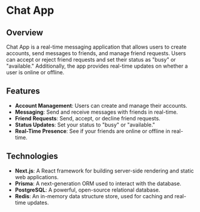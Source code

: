 # Chat App

## Overview
Chat App is a real-time messaging application that allows users to create accounts, send messages to friends, and manage friend requests. Users can accept or reject friend requests and set their status as "busy" or "available." Additionally, the app provides real-time updates on whether a user is online or offline.

## Features
- **Account Management**: Users can create and manage their accounts.
- **Messaging**: Send and receive messages with friends in real-time.
- **Friend Requests**: Send, accept, or decline friend requests.
- **Status Updates**: Set your status to "busy" or "available."
- **Real-Time Presence**: See if your friends are online or offline in real-time.

## Technologies
- **Next.js**: A React framework for building server-side rendering and static web applications.
- **Prisma**: A next-generation ORM used to interact with the database.
- **PostgreSQL**: A powerful, open-source relational database.
- **Redis**: An in-memory data structure store, used for caching and real-time updates.

